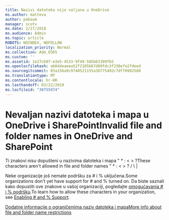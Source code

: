 ```yaml
---
title: Nazivi datoteka nije valjana u OneDrive
ms.author: matteva
author: pebaum
manager: scotv
ms.date: 2/27/2018
ms.audience: Admin
ms.topic: article
ROBOTS: NOINDEX, NOFOLLOW
localization_priority: Normal
ms.collection: Adm_O365
ms.custom: ''
ms.assetid: 1e27cb97-e3e5-4533-9f49-585b63399fb5
ms.openlocfilehash: ab04deaeea52f2105b67d89fdc3f230efe2fdeed
ms.sourcegitcommit: 03a156a9c9740521155a30775492c7dff0982588
ms.translationtype: MT
ms.contentlocale: hr-HR
ms.lasthandoff: 03/22/2019
ms.locfileid: "30755974"
---
```

# <a name="invalid-file-and-folder-names-in-onedrive-and-sharepoint"></a><span data-ttu-id="4a360-102">Nevaljan nazivi datoteka i mapa u OneDrive i SharePoint</span><span class="sxs-lookup"><span data-stu-id="4a360-102">Invalid file and folder names in OneDrive and SharePoint</span></span>

<span data-ttu-id="4a360-103">Ti znakovi nisu dopušteni u nazivima datoteka i mapa " \* : \< \> ?</span><span class="sxs-lookup"><span data-stu-id="4a360-103">These characters aren't allowed in file and folder names " \* : \< \> ?</span></span> <span data-ttu-id="4a360-104">/ \ |</span><span class="sxs-lookup"><span data-stu-id="4a360-104"></span></span> 
  
<span data-ttu-id="4a360-105">Neke organizacije još nemate podršku za # i % uključena.</span><span class="sxs-lookup"><span data-stu-id="4a360-105">Some organizations don't yet have support for # and % turned on.</span></span> <span data-ttu-id="4a360-106">Da biste saznali kako dopustiti ove znakove u vašoj organizaciji, pogledajte [omogućavanja # i % podršku](https://go.microsoft.com/fwlink/?linkid=862611).</span><span class="sxs-lookup"><span data-stu-id="4a360-106">To learn how to allow these characters in your organization, see [Enabling # and % Support](https://go.microsoft.com/fwlink/?linkid=862611).</span></span> 
  
[<span data-ttu-id="4a360-107">Dodatne informacije o ograničenjima naziv datoteka i mapa</span><span class="sxs-lookup"><span data-stu-id="4a360-107">More info about file and folder name restrictions</span></span>](https://go.microsoft.com/fwlink/?linkid=866430)
  

